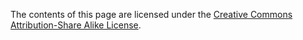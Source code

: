 The contents of this page are licensed under the [Creative Commons Attribution-Share Alike License](https://creativecommons.org/licenses/by-sa/3.0/).
